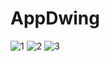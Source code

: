 # AppDwing
![1](https://user-images.githubusercontent.com/96720123/151648089-850c34e4-db01-4bae-89f0-607a29e014b0.jpeg)
![2](https://user-images.githubusercontent.com/96720123/151648097-f81b7319-6b0b-4a62-9ef2-8b772ba8f67c.jpeg)
![3](https://user-images.githubusercontent.com/96720123/151648106-6a50ddc8-163d-431a-bb4e-e5995a42baf9.jpeg)
